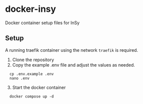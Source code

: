 # docker-insy
Docker container setup files for InSy

## Setup
A running traefik container using the network `traefik` is required.
1. Clone the repository
2. Copy the example .env file and adjust the values as needed.   
```
  cp .env.example .env
  nano .env
```
3. Start the docker container
```
  docker compose up -d
```
